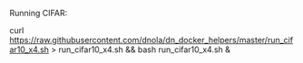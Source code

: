 Running CIFAR:

curl https://raw.githubusercontent.com/dnola/dn_docker_helpers/master/run_cifar10_x4.sh > run_cifar10_x4.sh && bash run_cifar10_x4.sh &